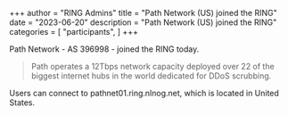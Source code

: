 +++
author = "RING Admins"
title = "Path Network (US) joined the RING"
date = "2023-06-20"
description = "Path Network (US) joined the RING"
categories = [
    "participants",
]
+++

Path Network - AS 396998 - joined the RING today.

> Path operates a 12Tbps network capacity deployed over 22 of the biggest internet hubs in the world dedicated for DDoS scrubbing.

Users can connect to pathnet01.ring.nlnog.net, which is located in United States.
